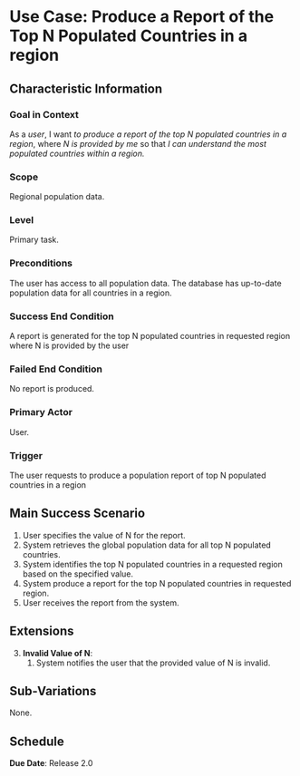 # Use Case: Produce a Report of the Top N Populated Countries in a region

## Characteristic Information

### Goal in Context

As a *user*, I want *to produce a report of the top N populated countries in a region*, where *N is provided by me* so that *I can understand the most populated countries within a region.*

### Scope

Regional population data.

### Level

Primary task.

### Preconditions

The user has access to all population data.
The database has up-to-date population data for all countries in a region. 

### Success End Condition

A report is generated for the top N populated countries in requested region where N is provided by the user

### Failed End Condition

No report is produced.

### Primary Actor

User.

### Trigger

The user requests to produce a population report of top N populated countries in a region

## Main Success Scenario

1. User specifies the value of N for the report.
2. System retrieves the global population data for all top N populated countries.
3. System identifies the top N populated countries in a requested region based on the specified value.
4. System produce a report for the top N populated countries in requested region. 
5. User receives the report from the system.

## Extensions

3. **Invalid Value of N**:
    1. System notifies the user that the provided value of N is invalid.

## Sub-Variations

None.

## Schedule

**Due Date**: Release 2.0
